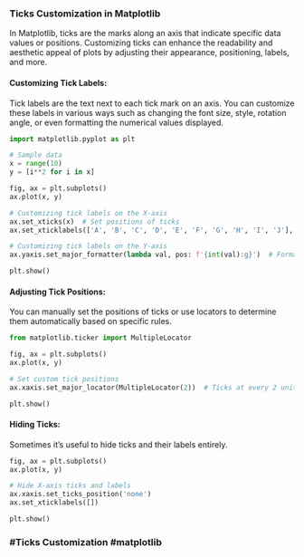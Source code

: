 ### Ticks Customization in Matplotlib

In Matplotlib, ticks are the marks along an axis that indicate specific data values or positions. Customizing ticks can enhance the readability and aesthetic appeal of plots by adjusting their appearance, positioning, labels, and more.

#### Customizing Tick Labels:
Tick labels are the text next to each tick mark on an axis. You can customize these labels in various ways such as changing the font size, style, rotation angle, or even formatting the numerical values displayed.

```python
import matplotlib.pyplot as plt

# Sample data
x = range(10)
y = [i**2 for i in x]

fig, ax = plt.subplots()
ax.plot(x, y)

# Customizing tick labels on the X-axis
ax.set_xticks(x)  # Set positions of ticks
ax.set_xticklabels(['A', 'B', 'C', 'D', 'E', 'F', 'G', 'H', 'I', 'J'], rotation=45, fontsize='small')

# Customizing tick labels on the Y-axis
ax.yaxis.set_major_formatter(lambda val, pos: f'{int(val):g}')  # Format numbers with no decimal places

plt.show()
```

#### Adjusting Tick Positions:
You can manually set the positions of ticks or use locators to determine them automatically based on specific rules.

```python
from matplotlib.ticker import MultipleLocator

fig, ax = plt.subplots()
ax.plot(x, y)

# Set custom tick positions
ax.xaxis.set_major_locator(MultipleLocator(2))  # Ticks at every 2 units

plt.show()
```

#### Hiding Ticks:
Sometimes it’s useful to hide ticks and their labels entirely.

```python
fig, ax = plt.subplots()
ax.plot(x, y)

# Hide X-axis ticks and labels
ax.xaxis.set_ticks_position('none')
ax.set_xticklabels([])

plt.show()
```

### #Ticks Customization #matplotlib